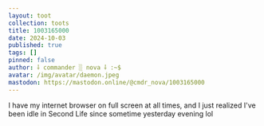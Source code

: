 ```yaml
---
layout: toot
collection: toots
title: 1003165000
date: 2024-10-03
published: true
tags: []
pinned: false
author: ⸸ commander ░ nova ⸸ :~$
avatar: /img/avatar/daemon.jpeg
mastodon: https://mastodon.online/@cmdr_nova/1003165000
---
```


I have my internet browser on full screen at all times, and I just realized I've been idle in Second Life since sometime yesterday evening lol
